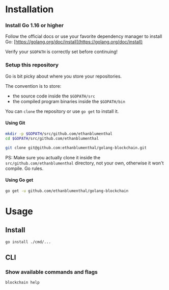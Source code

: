 # Installation

### Install Go 1.16 or higher

Follow the official docs or use your favorite dependency manager
to install Go: [https://golang.org/doc/install](https://golang.org/doc/install)

Verify your `$GOPATH` is correctly set before continuing!

### Setup this repository

Go is bit picky about where you store your repositories.

The convention is to store:

- the source code inside the `$GOPATH/src`
- the compiled program binaries inside the `$GOPATH/bin`

You can `clone` the repository or use `go get` to install it.

#### Using Git

```bash
mkdir -p $GOPATH/src/github.com/ethanblumenthal
cd $GOPATH/src/github.com/ethanblumenthal

git clone git@github.com:ethanblumenthal/golang-blockchain.git
```

PS: Make sure you actually clone it inside the `src/github.com/ethanblumenthal` directory, not your own, otherwise it won't compile. Go rules.

#### Using Go get

```bash
go get -u github.com/ethanblumenthal/golang-blockchain
```

# Usage

## Install

```
go install ./cmd/...
```

## CLI

### Show available commands and flags

```bash
blockchain help
```
